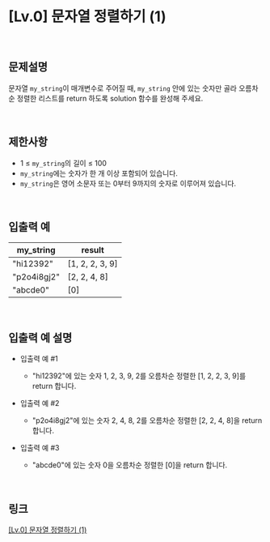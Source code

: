 # [Lv.0] 문자열 정렬하기 (1)

<br>

## 문제설명
문자열 `my_string`이 매개변수로 주어질 때, `my_string` 안에 있는 숫자만 골라 오름차순 정렬한 리스트를 return 하도록 solution 함수를 완성해 주세요.

<br>

## 제한사항
- 1 ≤ `my_string`의 길이 ≤ 100
- `my_string`에는 숫자가 한 개 이상 포함되어 있습니다.
- `my_string`은 영어 소문자 또는 0부터 9까지의 숫자로 이루어져 있습니다.

<br>

## 입출력 예
| my_string | result |
|---|---|
| "hi12392" | [1, 2, 2, 3, 9] |
| "p2o4i8gj2" | [2, 2, 4, 8] |
| "abcde0" | [0] |

<br>

## 입출력 예 설명
- 입출력 예 #1
    - "hi12392"에 있는 숫자 1, 2, 3, 9, 2를 오름차순 정렬한 [1, 2, 2, 3, 9]를 return 합니다.

- 입출력 예 #2
    - "p2o4i8gj2"에 있는 숫자 2, 4, 8, 2를 오름차순 정렬한 [2, 2, 4, 8]을 return 합니다.

- 입출력 예 #3
    - "abcde0"에 있는 숫자 0을 오름차순 정렬한 [0]을 return 합니다.

<br>

## 링크
[[Lv.0] 문자열 정렬하기 (1)](https://school.programmers.co.kr/learn/courses/30/lessons/120850)
